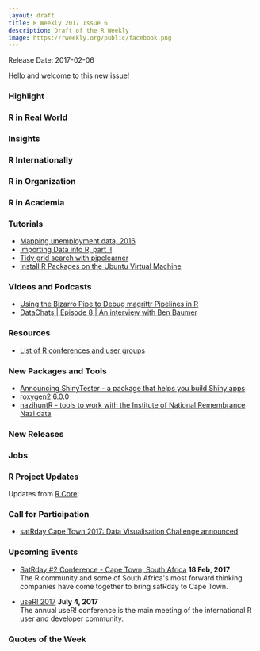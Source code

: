 ```yaml
---
layout: draft
title: R Weekly 2017 Issue 6
description: Draft of the R Weekly
image: https://rweekly.org/public/facebook.png
---
```


Release Date: 2017-02-06

Hello and welcome to this new issue!

### Highlight





### R in Real World


### Insights



### R Internationally



### R in Organization



### R in Academia 



### Tutorials

+ [Mapping unemployment data, 2016](http://sharpsightlabs.com/blog/map-unemployment-nov-2016/)
+ [Importing Data into R, part II](https://thepracticalr.wordpress.com/2017/01/31/importing-data-into-r-part-ii/)
+ [Tidy grid search with pipelearner](https://drsimonj.svbtle.com/how-to-grid-search-with-pipelearner)
+ [Install R Packages on the Ubuntu Virtual Machine](http://freakonometrics.hypotheses.org/50127)

### Videos and Podcasts

+ [Using the Bizarro Pipe to Debug magrittr Pipelines in R](http://www.win-vector.com/blog/2017/01/using-the-bizarro-pipe-to-debug-magrittr-pipelines-in-r/)
+ [DataChats | Episode 8 | An interview with Ben Baumer](https://www.youtube.com/watch?v=BORK5okMmTg)


### Resources

+ [List of R conferences and user groups](https://jumpingrivers.github.io/meetingsR/)

### New Packages and Tools

+ [Announcing ShinyTester - a package that helps you build Shiny apps](http://amitkohli.com/announcing-shinytester-a-package-that-helps-you-build-shiny-apps/)
+ [roxygen2 6.0.0](https://blog.rstudio.org/2017/02/01/roxygen2-6-0-0/)
+ [nazihuntR - tools to work with the Institute of National Remembrance Nazi data](https://github.com/abresler/nazihuntR) 

### New Releases



### Jobs




### R Project Updates

Updates from [R Core](http://developer.r-project.org/blosxom.cgi/R-devel/NEWS):



### Call for Participation

+ [satRday Cape Town 2017: Data Visualisation Challenge announced](http://capetown2017.satrdays.org/#visualisation)

### Upcoming Events

+ [SatRday #2 Conference - Cape Town, South Africa](http://capetown2017.satrdays.org/) **18 Feb, 2017** <br />
The R community and some of South Africa's most forward thinking companies have come together to bring satRday to Cape Town.

+ [useR! 2017](http://user2017.brussels/) **July 4, 2017** <br />
The annual useR! conference is the main meeting of the international R user and developer community.

### Quotes of the Week


